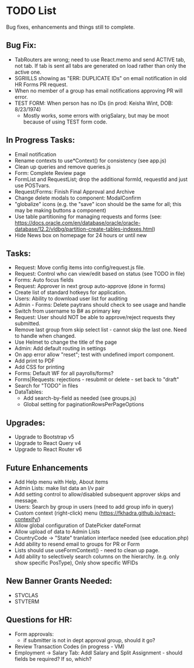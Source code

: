 # TODO List
Bug fixes, enhancements and things still to complete.

## Bug Fix:
  * TabRouters are wrong; need to use React.memo and send ACTIVE tab, not tab.  If tab is sent all tabs are generated on load rather than only the active one.
  * SGRIILLS showing as "ERR: DUPLICATE IDs" on email notification in old HR Forms PR request.
  * When no member of a group has email notifications approving PR will error.
  * TEST FORM: When person has no IDs (in prod: Keisha Wint, DOB: 8/23/1974)
    - Mostly works, some errors with origSalary, but may be moot because of using TEST form code.

## In Progress Tasks:
  * Email notification
  * Rename contexts to use*Context() for consistency (see app.js)
  * Clean up queries and remove queries.js
  * Form: Complete Review page
  * FormList and RequestList; drop the additional formId, requestId and just use POSTvars.
  * Request/Forms: Finish Final Approval and Archive
  * Change delete modals to component: ModalConfirm
  * "globalize" icons (e.g. the "save" icon should be the same for all; this may be making buttons a component)
  * Use table partitioning for managing requests and forms (see: https://docs.oracle.com/en/database/oracle/oracle-database/12.2/vldbg/partition-create-tables-indexes.html)
  * Hide News box on homepage for 24 hours or until new

## Tasks: 
  * Request: Move config items into config/request.js file.
  * Request: Control who can view/edit based on status (see TODO in file)
  * Forms: Auto focus fields
  * Request: Approver in next group auto-approve (done in forms)
  * Create list of standard hotkeys for application.
  * Users: Ability to download user list for auditing
  * Admin - Forms: Delete paytrans should check to see usage and handle
  * Switch from username to B# as primary key
  * Request: User should NOT be able to approve/reject requests they submitted.
  * Remove last group from skip select list - cannot skip the last one.  Need to handle when changed.
  * Use Helmet to change the title of the page
  * Admin: Add default routing in settings
  * On app error allow "reset"; test with undefined import component.
  * Add print to PDF
  * Add CSS for printing
  * Forms: Default WF for all payrolls/forms?
  * Forms|Requests: rejections - resubmit or delete - set back to "draft"
  * Search for "TODO" in files
  * DataTables:
    - Add search-by-field as needed (see groups.js)
    - Global setting for paginationRowsPerPageOptions

## Upgrades:
  * Upgrade to Bootstrap v5
  * Upgrade to React Query v4
  * Upgrade to React Router v6

## Future Enhancements
  * Add Help menu with Help, About items
  * Admin Lists: make list data an l/v pair
  * Add setting control to allow/disabled subsequent approver skips and message.
  * Users: Search by group in users (need to add group info in query)
  * Custom context (right-click) menu (https://fkhadra.github.io/react-contexify/)
  * Allow global configuration of DatePicker dateFormat
  * Allow upload of data to Admin Lists
  * CountryCode -> "State" tranlation interface needed (see education.php)
  * Add ability to resend email to groups for PR or Form
  * Lists should use useFormContext() - need to clean up page.
  * Add ability to selectively search columns on the hierarchy. (e.g. only show specific PosType), Only show specific WFIDs

## New Banner Grants Needed:
  * STVCLAS
  * STVTERM

## Questions for HR:
  * Form approvals:
    - if submitter is not in dept approval group, should it go?
  * Review Transaction Codes (in progress - VM)
  * Employment -> Salary Tab: Addl Salary and Split Assignment - should fields be required?  If so, which?